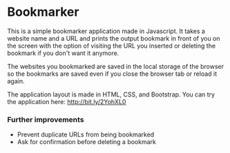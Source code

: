 # Bookmarker

This is a simple bookmarker application made in Javascript. It takes a website name and a URL and prints the output bookmark in front of you on the screen with the option of visiting the URL you inserted or deleting the bookmark if you don't want it anymore.

The websites you bookmarked are saved in the local storage of the browser so the bookmarks are saved even if you close the browser tab or reload it again.

The application layout is made in HTML, CSS, and Bootstrap. You can try the application here: http://bit.ly/2YohXL0

### Further improvements
- Prevent duplicate URLs from being bookmarked
- Ask for confirmation before deleting a bookmark
